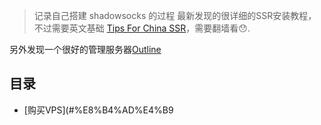 > 记录自己搭建 shadowsocks 的过程
> 最新发现的很详细的SSR安装教程，不过需要英文基础 [Tips For China SSR](https://www.tipsforchina.com/how-to-setup-a-fast-shadowsocks-server-on-vultr-vps-the-easy-way.html)，需要翻墙看😯.

另外发现一个很好的管理服务器[Outline](https://github.com/Jigsaw-Code/outline-server)

## 目录

- [购买VPS](#%E8%B4%AD%E4%B9
